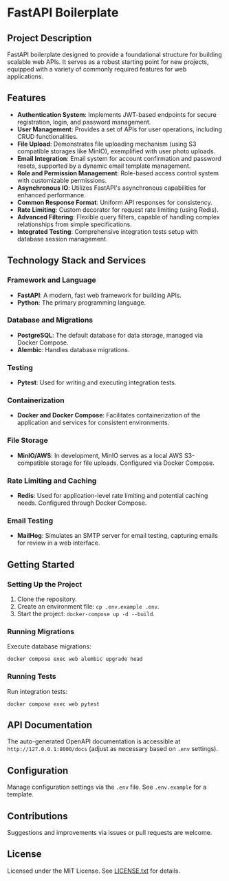 # FastAPI Boilerplate

## Project Description
FastAPI boilerplate designed to provide a foundational structure for building scalable web APIs. It serves as a robust starting point for new projects, equipped with a variety of commonly required features for web applications.

## Features
- **Authentication System**: Implements JWT-based endpoints for secure registration, login, and password management.
- **User Management**: Provides a set of APIs for user operations, including CRUD functionalities.
- **File Upload**: Demonstrates file uploading mechanism (using S3 compatible storages like MinIO), exemplified with user photo uploads.
- **Email Integration**: Email system for account confirmation and password resets, supported by a dynamic email template management.
- **Role and Permission Management**: Role-based access control system with customizable permissions.
- **Asynchronous IO**: Utilizes FastAPI's asynchronous capabilities for enhanced performance.
- **Common Response Format**: Uniform API responses for consistency.
- **Rate Limiting**: Custom decorator for request rate limiting (using Redis).
- **Advanced Filtering**: Flexible query filters, capable of handling complex relationships from simple specifications.
- **Integrated Testing**: Comprehensive integration tests setup with database session management.


## Technology Stack and Services

### Framework and Language
- **FastAPI**: A modern, fast web framework for building APIs.
- **Python**: The primary programming language.

### Database and Migrations
- **PostgreSQL**: The default database for data storage, managed via Docker Compose.
- **Alembic**: Handles database migrations.

### Testing
- **Pytest**: Used for writing and executing integration tests.

### Containerization
- **Docker and Docker Compose**: Facilitates containerization of the application and services for consistent environments.

### File Storage
- **MinIO/AWS**: In development, MinIO serves as a local AWS S3-compatible storage for file uploads. Configured via Docker Compose.

### Rate Limiting and Caching
- **Redis**: Used for application-level rate limiting and potential caching needs. Configured through Docker Compose.

### Email Testing
- **MailHog**: Simulates an SMTP server for email testing, capturing emails for review in a web interface.

## Getting Started
### Setting Up the Project
1. Clone the repository.
2. Create an environment file: `cp .env.example .env`.
3. Start the project: `docker-compose up -d --build`.

### Running Migrations
Execute database migrations:
```
docker compose exec web alembic upgrade head
```

### Running Tests
Run integration tests:
```
docker compose exec web pytest
```

## API Documentation
The auto-generated OpenAPI documentation is accessible at `http://127.0.0.1:8000/docs` (adjust as necessary based on `.env` settings).

## Configuration
Manage configuration settings via the `.env` file. See `.env.example` for a template.

## Contributions
Suggestions and improvements via issues or pull requests are welcome.

## License
Licensed under the MIT License. See [LICENSE.txt](LICENSE.txt) for details.
